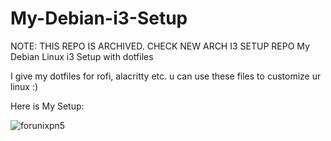 # My-Debian-i3-Setup

NOTE: THIS REPO IS ARCHIVED. CHECK NEW ARCH I3 SETUP REPO
My Debian Linux i3 Setup with dotfiles 

I give my dotfiles for rofi, alacritty etc. u can use these files to customize ur linux :)

Here is My Setup:

![forunixpn5](https://user-images.githubusercontent.com/47640690/236664274-8d3a12a8-0422-42bd-93d4-2eea45dd2add.png)
